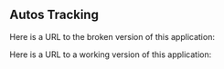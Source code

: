Autos Tracking
--------------------------

Here is a URL to the broken version of this application:



Here is a URL to a working version of this application:





